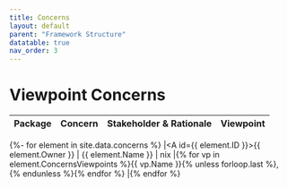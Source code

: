 ```yaml
---
title: Concerns
layout: default
parent: "Framework Structure"
datatable: true
nav_order: 3
---
```

# Viewpoint Concerns

| Package | Concern | Stakeholder & Rationale | Viewpoint |
| --- | --- | --- | --- |
{%- for element in site.data.concerns %}
|<A id={{ element.ID }}></A>{{ element.Owner }} | {{ element.Name }} | nix |{% for vp in element.ConcernsViewpoints %}{{ vp.Name }}{% unless forloop.last %}, {% endunless %}{% endfor %} |{% endfor %}
